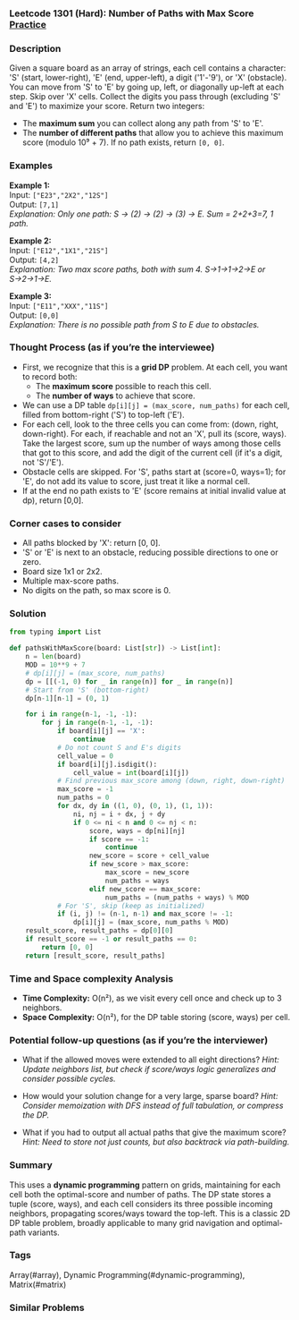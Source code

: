 ### Leetcode 1301 (Hard): Number of Paths with Max Score [Practice](https://leetcode.com/problems/number-of-paths-with-max-score)

### Description  
Given a square board as an array of strings, each cell contains a character: 'S' (start, lower-right), 'E' (end, upper-left), a digit ('1'-'9'), or 'X' (obstacle). You can move from 'S' to 'E' by going up, left, or diagonally up-left at each step. Skip over 'X' cells. Collect the digits you pass through (excluding 'S' and 'E') to maximize your score. Return two integers:
- The **maximum sum** you can collect along any path from 'S' to 'E'.
- The **number of different paths** that allow you to achieve this maximum score (modulo 10⁹ + 7).
If no path exists, return `[0, 0]`.

### Examples  
**Example 1:**  
Input: `["E23","2X2","12S"]`  
Output: `[7,1]`  
*Explanation: Only one path: S → (2) → (2) → (3) → E. Sum = 2+2+3=7, 1 path.*

**Example 2:**  
Input: `["E12","1X1","21S"]`  
Output: `[4,2]`  
*Explanation: Two max score paths, both with sum 4. S→1→1→2→E or S→2→1→E.*

**Example 3:**  
Input: `["E11","XXX","11S"]`  
Output: `[0,0]`  
*Explanation: There is no possible path from S to E due to obstacles.*


### Thought Process (as if you’re the interviewee)  
- First, we recognize that this is a **grid DP** problem. At each cell, you want to record both:
  - The **maximum score** possible to reach this cell.
  - The **number of ways** to achieve that score.
- We can use a DP table `dp[i][j] = (max_score, num_paths)` for each cell, filled from bottom-right ('S') to top-left ('E').
- For each cell, look to the three cells you can come from: (down, right, down-right). For each, if reachable and not an 'X', pull its (score, ways). Take the largest score, sum up the number of ways among those cells that got to this score, and add the digit of the current cell (if it's a digit, not 'S'/'E').
- Obstacle cells are skipped. For 'S', paths start at (score=0, ways=1); for 'E', do not add its value to score, just treat it like a normal cell.
- If at the end no path exists to 'E' (score remains at initial invalid value at dp), return [0,0].


### Corner cases to consider  
- All paths blocked by 'X': return [0, 0].
- 'S' or 'E' is next to an obstacle, reducing possible directions to one or zero.
- Board size 1x1 or 2x2.
- Multiple max-score paths.
- No digits on the path, so max score is 0.


### Solution

```python
from typing import List

def pathsWithMaxScore(board: List[str]) -> List[int]:
    n = len(board)
    MOD = 10**9 + 7
    # dp[i][j] = (max_score, num_paths)
    dp = [[(-1, 0) for _ in range(n)] for _ in range(n)]
    # Start from 'S' (bottom-right)
    dp[n-1][n-1] = (0, 1)

    for i in range(n-1, -1, -1):
        for j in range(n-1, -1, -1):
            if board[i][j] == 'X':
                continue
            # Do not count S and E's digits
            cell_value = 0
            if board[i][j].isdigit():
                cell_value = int(board[i][j])
            # Find previous max_score among (down, right, down-right)
            max_score = -1
            num_paths = 0
            for dx, dy in ((1, 0), (0, 1), (1, 1)):
                ni, nj = i + dx, j + dy
                if 0 <= ni < n and 0 <= nj < n:
                    score, ways = dp[ni][nj]
                    if score == -1:
                        continue
                    new_score = score + cell_value
                    if new_score > max_score:
                        max_score = new_score
                        num_paths = ways
                    elif new_score == max_score:
                        num_paths = (num_paths + ways) % MOD
            # For 'S', skip (keep as initialized)
            if (i, j) != (n-1, n-1) and max_score != -1:
                dp[i][j] = (max_score, num_paths % MOD)
    result_score, result_paths = dp[0][0]
    if result_score == -1 or result_paths == 0:
        return [0, 0]
    return [result_score, result_paths]
```

### Time and Space complexity Analysis  
- **Time Complexity:** O(n²), as we visit every cell once and check up to 3 neighbors.
- **Space Complexity:** O(n²), for the DP table storing (score, ways) per cell.


### Potential follow-up questions (as if you’re the interviewer)  

- What if the allowed moves were extended to all eight directions?
  *Hint: Update neighbors list, but check if score/ways logic generalizes and consider possible cycles.*

- How would your solution change for a very large, sparse board?
  *Hint: Consider memoization with DFS instead of full tabulation, or compress the DP.*

- What if you had to output all actual paths that give the maximum score?
  *Hint: Need to store not just counts, but also backtrack via path-building.*

### Summary
This uses a **dynamic programming** pattern on grids, maintaining for each cell both the optimal-score and number of paths. The DP state stores a tuple (score, ways), and each cell considers its three possible incoming neighbors, propagating scores/ways toward the top-left. This is a classic 2D DP table problem, broadly applicable to many grid navigation and optimal-path variants.

### Tags
Array(#array), Dynamic Programming(#dynamic-programming), Matrix(#matrix)

### Similar Problems

